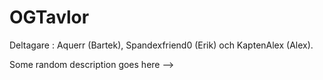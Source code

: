 # OGTavlor

Deltagare : Aquerr (Bartek), Spandexfriend0 (Erik) och KaptenAlex (Alex).

Some random description goes here -->
